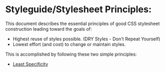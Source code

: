 # Styleguide/Stylesheet Principles:

This document describes the essential principles of good CSS stylesheet construction
leading toward the goals of:

* Highest reuse of styles possible. (DRY Styles - Don't Repeat Yourself)
* Lowest effort (and cost) to change or maintain styles.

This is accomplished by following these two simple principles:

* [Least Specificity](sections/least-specific.md)
